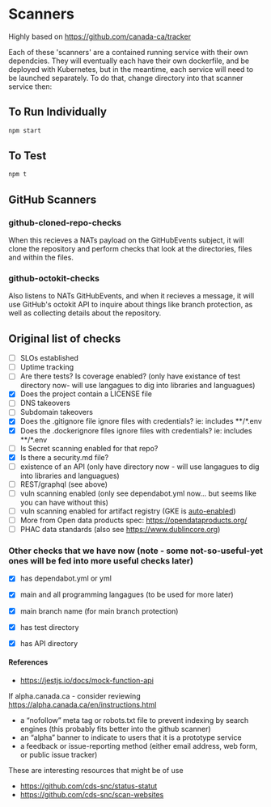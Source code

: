 # Scanners

Highly based on <https://github.com/canada-ca/tracker>

Each of these 'scanners' are a contained running service with their own dependcies.  They will eventually each have their own dockerfile, and be deployed with Kubernetes, but in the meantime, each service will need to be launched separately.  To do that, change directory into that scanner service then:

## To Run Individually

```bash
npm start
```

## To Test

```bash
npm t
```

## GitHub Scanners

### github-cloned-repo-checks

When this recieves a NATs payload on the GitHubEvents subject, it will clone the repository and perform checks that look at the directories, files and within the files. 

### github-octokit-checks

Also listens to NATs GitHubEvents, and when it recieves a message, it will use GitHub's octokit API to inquire about things like branch protection, as well as collecting details about the repository.

## Original list of checks

* [ ] SLOs established
* [ ] Uptime tracking
* [ ] Are there tests? Is coverage enabled? (only have existance of test directory now- will use langagues to dig into libraries and languagues)
* [x] Does the project contain a LICENSE file
* [ ] DNS takeovers
* [ ] Subdomain takeovers
* [x] Does the .gitignore file ignore files with credentials? ie: includes **/*.env
* [x] Does the .dockerignore files ignore files with credentials? ie: includes **/*.env
* [ ] Is Secret scanning enabled for that repo?
* [x] Is there a security.md file?
* [ ] existence of an API (only have directory now - will use langagues to dig into libraries and languagues)
* [ ] REST/graphql (see above)
* [ ] vuln scanning enabled (only see dependabot.yml now... but seems like you can have without this)
* [ ] vuln scanning enabled for artifact registry (GKE is [auto-enabled](https://cloud.google.com/artifact-registry/docs/analysis))
* [ ] More from Open data products spec: <https://opendataproducts.org/>
* [ ] PHAC data standards (also see <https://www.dublincore.org>)

### Other checks that we have now (note - some not-so-useful-yet ones will be fed into more useful checks later)

* [x] has dependabot.yml or yml

* [x] main and all programming langagues (to be used for more later)
* [x] main branch name (for main branch protection)
* [x] has test directory
* [x] has API directory

#### References

* <https://jestjs.io/docs/mock-function-api>

If alpha.canada.ca - consider reviewing <https://alpha.canada.ca/en/instructions.html>

* a “nofollow” meta tag or robots.txt file to prevent indexing by search engines (this probably fits better into the github scanner)
* an “alpha” banner to indicate to users that it is a prototype service
* a feedback or issue-reporting method (either email address, web form, or public issue tracker)

These are interesting resources that might be of use

* <https://github.com/cds-snc/status-statut>
* <https://github.com/cds-snc/scan-websites>
